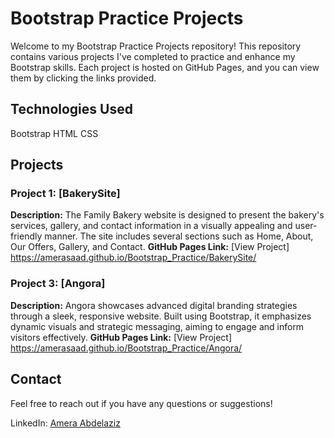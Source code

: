 # Bootstrap Practice Projects

Welcome to my Bootstrap Practice Projects repository! This repository contains various projects I've completed to practice and enhance my Bootstrap skills. Each project is hosted on GitHub Pages, and you can view them by clicking the links provided.

## Technologies Used
Bootstrap
HTML
CSS

## Projects
### Project 1: [BakerySite]
**Description:** The Family Bakery website is designed to present the bakery's services, gallery, and contact information in a visually appealing and user-friendly manner. The site includes several sections such as Home, About, Our Offers, Gallery, and Contact.
**GitHub Pages Link:** [View Project] https://amerasaad.github.io/Bootstrap_Practice/BakerySite/

### Project 3: [Angora]
**Description:** Angora showcases advanced digital branding strategies through a sleek, responsive website. Built using Bootstrap, it emphasizes dynamic visuals and strategic messaging, aiming to engage and inform visitors effectively.
**GitHub Pages Link:** [View Project] https://amerasaad.github.io/Bootstrap_Practice/Angora/

## Contact
Feel free to reach out if you have any questions or suggestions!

LinkedIn: [Amera Abdelaziz](https://www.linkedin.com/in/amera-abdelaziz-a7a466229)
